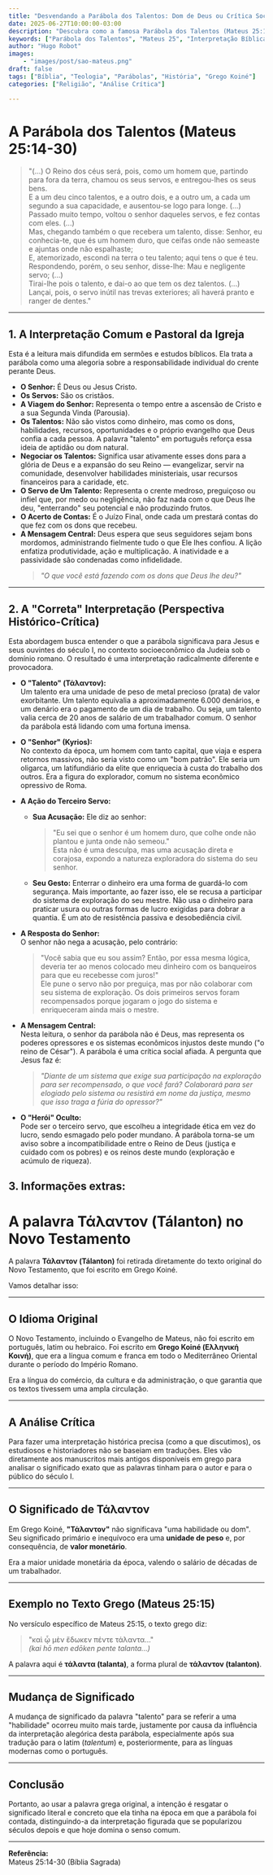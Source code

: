 ```yaml
---
title: "Desvendando a Parábola dos Talentos: Dom de Deus ou Crítica Social?"
date: 2025-06-27T10:00:00-03:00
description: "Descubra como a famosa Parábola dos Talentos (Mateus 25:14-30) pode ser lida não como uma lição sobre dons divinos, mas como uma poderosa crítica social contra a exploração, baseada no significado original da palavra grega 'Tálanton'."
keywords: ["Parábola dos Talentos", "Mateus 25", "Interpretação Bíblica", "Tálanton", "Crítica Bíblica", "Teologia", "História Bíblica", "Jesus", "Exegese"]
author: "Hugo Robot"
images:
    - "images/post/sao-mateus.png"
draft: false
tags: ["Bíblia", "Teologia", "Parábolas", "História", "Grego Koiné"]
categories: ["Religião", "Análise Crítica"]

---
```


# A Parábola dos Talentos (Mateus 25:14-30)

> "(...) O Reino dos céus será, pois, como um homem que, partindo para fora da terra, chamou os seus servos, e entregou-lhes os seus bens.  
> E a um deu cinco talentos, e a outro dois, e a outro um, a cada um segundo a sua capacidade, e ausentou-se logo para longe. (...)  
> Passado muito tempo, voltou o senhor daqueles servos, e fez contas com eles. (...)  
> Mas, chegando também o que recebera um talento, disse: Senhor, eu conhecia-te, que és um homem duro, que ceifas onde não semeaste e ajuntas onde não espalhaste;  
> E, atemorizado, escondi na terra o teu talento; aqui tens o que é teu.  
> Respondendo, porém, o seu senhor, disse-lhe: Mau e negligente servo; (...)  
> Tirai-lhe pois o talento, e dai-o ao que tem os dez talentos. (...)  
> Lançai, pois, o servo inútil nas trevas exteriores; ali haverá pranto e ranger de dentes."

---

## 1. A Interpretação Comum e Pastoral da Igreja

Esta é a leitura mais difundida em sermões e estudos bíblicos. Ela trata a parábola como uma alegoria sobre a responsabilidade individual do crente perante Deus.

- **O Senhor:** É Deus ou Jesus Cristo.  
- **Os Servos:** São os cristãos.  
- **A Viagem do Senhor:** Representa o tempo entre a ascensão de Cristo e a sua Segunda Vinda (Parousia).  
- **Os Talentos:** Não são vistos como dinheiro, mas como os dons, habilidades, recursos, oportunidades e o próprio evangelho que Deus confia a cada pessoa. A palavra "talento" em português reforça essa ideia de aptidão ou dom natural.  
- **Negociar os Talentos:** Significa usar ativamente esses dons para a glória de Deus e a expansão do seu Reino — evangelizar, servir na comunidade, desenvolver habilidades ministeriais, usar recursos financeiros para a caridade, etc.  
- **O Servo de Um Talento:** Representa o crente medroso, preguiçoso ou infiel que, por medo ou negligência, não faz nada com o que Deus lhe deu, "enterrando" seu potencial e não produzindo frutos.  
- **O Acerto de Contas:** É o Juízo Final, onde cada um prestará contas do que fez com os dons que recebeu.  
- **A Mensagem Central:** Deus espera que seus seguidores sejam bons mordomos, administrando fielmente tudo o que Ele lhes confiou. A lição enfatiza produtividade, ação e multiplicação. A inatividade e a passividade são condenadas como infidelidade.  
  > *"O que você está fazendo com os dons que Deus lhe deu?"*

---

## 2. A "Correta" Interpretação (Perspectiva Histórico-Crítica)

Esta abordagem busca entender o que a parábola significava para Jesus e seus ouvintes do século I, no contexto socioeconômico da Judeia sob o domínio romano. O resultado é uma interpretação radicalmente diferente e provocadora.

- **O "Talento" (Τάλαντον):**  
  Um talento era uma unidade de peso de metal precioso (prata) de valor exorbitante. Um talento equivalia a aproximadamente 6.000 denários, e um denário era o pagamento de um dia de trabalho. Ou seja, um talento valia cerca de 20 anos de salário de um trabalhador comum. O senhor da parábola está lidando com uma fortuna imensa.

- **O "Senhor" (Kyrios):**  
  No contexto da época, um homem com tanto capital, que viaja e espera retornos massivos, não seria visto como um "bom patrão". Ele seria um oligarca, um latifundiário da elite que enriquecia à custa do trabalho dos outros. Era a figura do explorador, comum no sistema econômico opressivo de Roma.

- **A Ação do Terceiro Servo:**  
  - **Sua Acusação:** Ele diz ao senhor:  
    > "Eu sei que o senhor é um homem duro, que colhe onde não plantou e junta onde não semeou."  
    Esta não é uma desculpa, mas uma acusação direta e corajosa, expondo a natureza exploradora do sistema do seu senhor.  
  - **Seu Gesto:** Enterrar o dinheiro era uma forma de guardá-lo com segurança. Mais importante, ao fazer isso, ele se recusa a participar do sistema de exploração do seu mestre. Não usa o dinheiro para praticar usura ou outras formas de lucro exigidas para dobrar a quantia. É um ato de resistência passiva e desobediência civil.

- **A Resposta do Senhor:**  
  O senhor não nega a acusação, pelo contrário:  
  > "Você sabia que eu sou assim? Então, por essa mesma lógica, deveria ter ao menos colocado meu dinheiro com os banqueiros para que eu recebesse com juros!"  
  Ele pune o servo não por preguiça, mas por não colaborar com seu sistema de exploração. Os dois primeiros servos foram recompensados porque jogaram o jogo do sistema e enriqueceram ainda mais o mestre.

- **A Mensagem Central:**  
  Nesta leitura, o senhor da parábola não é Deus, mas representa os poderes opressores e os sistemas econômicos injustos deste mundo ("o reino de César"). A parábola é uma crítica social afiada. A pergunta que Jesus faz é:  
  > *"Diante de um sistema que exige sua participação na exploração para ser recompensado, o que você fará? Colaborará para ser elogiado pelo sistema ou resistirá em nome da justiça, mesmo que isso traga a fúria do opressor?"*

- **O "Herói" Oculto:**  
  Pode ser o terceiro servo, que escolheu a integridade ética em vez do lucro, sendo esmagado pelo poder mundano. A parábola torna-se um aviso sobre a incompatibilidade entre o Reino de Deus (justiça e cuidado com os pobres) e os reinos deste mundo (exploração e acúmulo de riqueza).

## 3. Informações extras:

# A palavra Τάλαντον (Tálanton) no Novo Testamento

A palavra **Τάλαντον (Tálanton)** foi retirada diretamente do texto original do Novo Testamento, que foi escrito em Grego Koiné.

Vamos detalhar isso:

---

## O Idioma Original

O Novo Testamento, incluindo o Evangelho de Mateus, não foi escrito em português, latim ou hebraico. Foi escrito em **Grego Koiné (Ελληνική Κοινή)**, que era a língua comum e franca em todo o Mediterrâneo Oriental durante o período do Império Romano.  

Era a língua do comércio, da cultura e da administração, o que garantia que os textos tivessem uma ampla circulação.

---

## A Análise Crítica

Para fazer uma interpretação histórica precisa (como a que discutimos), os estudiosos e historiadores não se baseiam em traduções. Eles vão diretamente aos manuscritos mais antigos disponíveis em grego para analisar o significado exato que as palavras tinham para o autor e para o público do século I.

---

## O Significado de Τάλαντον

Em Grego Koiné, **"Τάλαντον"** não significava "uma habilidade ou dom". Seu significado primário e inequívoco era uma **unidade de peso** e, por consequência, de **valor monetário**.  

Era a maior unidade monetária da época, valendo o salário de décadas de um trabalhador.

---

## Exemplo no Texto Grego (Mateus 25:15)

No versículo específico de Mateus 25:15, o texto grego diz:

> "καὶ ᾧ μὲν ἔδωκεν πέντε τάλαντα..."  
> *(kai hō men edōken pente talanta...)*

A palavra aqui é **τάλαντα (talanta)**, a forma plural de **τάλαντον (talanton)**.

---

## Mudança de Significado

A mudança de significado da palavra "talento" para se referir a uma "habilidade" ocorreu muito mais tarde, justamente por causa da influência da interpretação alegórica desta parábola, especialmente após sua tradução para o latim (*talentum*) e, posteriormente, para as línguas modernas como o português.

---

## Conclusão

Portanto, ao usar a palavra grega original, a intenção é resgatar o significado literal e concreto que ela tinha na época em que a parábola foi contada, distinguindo-a da interpretação figurada que se popularizou séculos depois e que hoje domina o senso comum.

---

**Referência:**  
Mateus 25:14-30 (Bíblia Sagrada)
